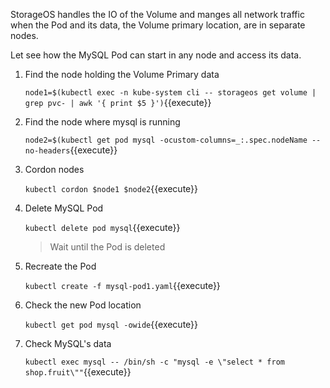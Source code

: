 StorageOS handles the IO of the Volume and manges all network traffic when the
Pod and its data, the Volume primary location, are in separate nodes.

Let see how the MySQL Pod can start in any node and access its data.

1. Find the node holding the Volume Primary data

    `node1=$(kubectl exec -n kube-system cli -- storageos get volume | grep pvc- | awk '{ print $5 }')`{{execute}}

1. Find the node where mysql is running

    `node2=$(kubectl get pod mysql -ocustom-columns=_:.spec.nodeName --no-headers`{{execute}}
1. Cordon nodes

    `kubectl cordon $node1 $node2`{{execute}}

1. Delete MySQL Pod

    `kubectl delete pod mysql`{{execute}}

    > Wait until the Pod is deleted

1. Recreate the Pod

    `kubectl create -f mysql-pod1.yaml`{{execute}}

1. Check the new Pod location

    `kubectl get pod mysql -owide`{{execute}}

1. Check MySQL's data

    `kubectl exec mysql -- /bin/sh -c "mysql -e \"select * from shop.fruit\""`{{execute}}
